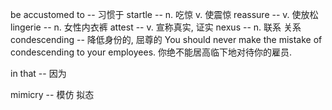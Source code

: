 be accustomed to -- 习惯于
startle -- n. 吃惊  v. 使震惊
reassure -- v. 使放松
lingerie -- n. 女性内衣裤
attest -- v. 宣称真实, 证实
nexus -- n. 联系 关系
condescending -- 降低身份的, 屈尊的
	You should never make the mistake of condescending to your employees.
	你绝不能居高临下地对待你的雇员.

in that -- 因为

mimicry -- 模仿 拟态